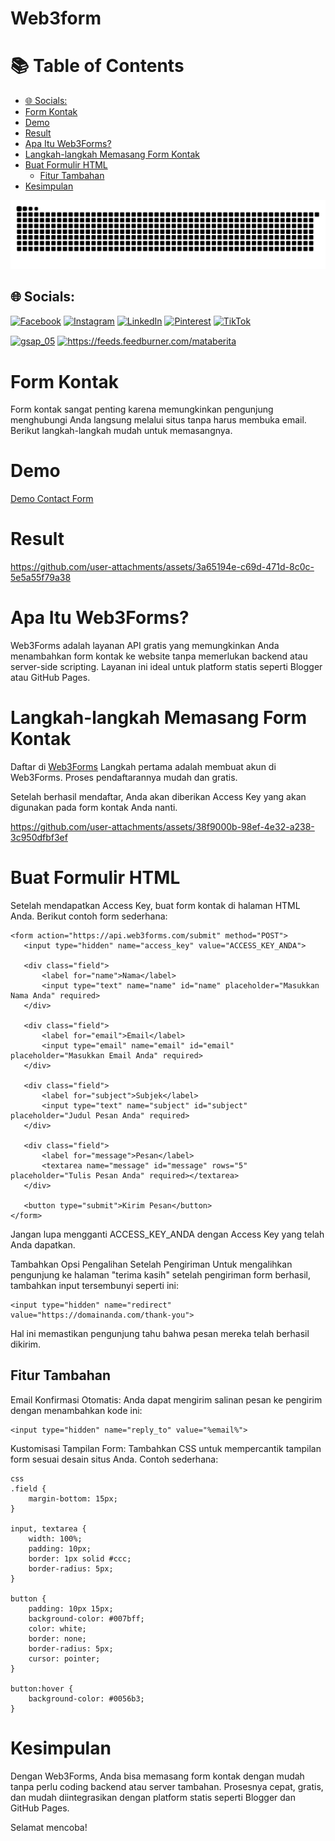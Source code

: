 # Web3form

📚 Table of Contents
=================
* [🌐 Socials:](#-socials)
* [Form Kontak](#form-kontak)
* [Demo](#demo)
* [Result](#result)
* [Apa Itu Web3Forms?](#apa-itu-web3forms)
* [Langkah-langkah Memasang Form Kontak](#langkah-langkah-memasang-form-kontak)
* [Buat Formulir HTML](#buat-formulir-html)
   * [Fitur Tambahan](#fitur-tambahan)
* [Kesimpulan](#kesimpulan)

![snake_gif](https://github.com/Galangxyz/Galangxyz/blob/output/github-snake-dark.svg)

## 🌐 Socials:
[![Facebook](https://img.shields.io/badge/Facebook-%231877F2.svg?logo=Facebook&logoColor=white)](https://facebook.com/https://www.facebook.com/fathir.bimo.7?mibextid=ZbWKwL) [![Instagram](https://img.shields.io/badge/Instagram-%23E4405F.svg?logo=Instagram&logoColor=white)](https://instagram.com/https://www.instagram.com/galngfp) [![LinkedIn](https://img.shields.io/badge/LinkedIn-%230077B5.svg?logo=linkedin&logoColor=white)](https://linkedin.com/in/https://www.linkedin.com/in/galang-febriansyah-pratama-17035b32b) [![Pinterest](https://img.shields.io/badge/Pinterest-%23E60023.svg?logo=Pinterest&logoColor=white)](https://pinterest.com/https://pin.it/18iUlLoIs) [![TikTok](https://img.shields.io/badge/TikTok-%23000000.svg?logo=TikTok&logoColor=white)](https://tiktok.com/@https://www.tiktok.com/@lusaha.s1h?_t=8rFkSFC18Ku&_r=1) 

</h3>
<p align="left">
<a href="https://twitter.com/gsap_05" target="blank"><img align="center" src="https://raw.githubusercontent.com/rahuldkjain/github-profile-readme-generator/master/src/images/icons/Social/twitter.svg" alt="gsap_05" height="30" width="40" /></a>
<a href="/https://feeds.feedburner.com/mataberita" target="blank"><img align="center" src="https://raw.githubusercontent.com/rahuldkjain/github-profile-readme-generator/master/src/images/icons/Social/rss.svg" alt="https://feeds.feedburner.com/mataberita" height="30" width="40" /></a>
</p>

# Form Kontak
Form kontak sangat penting karena memungkinkan pengunjung menghubungi Anda langsung melalui situs tanpa harus membuka email. Berikut langkah-langkah mudah untuk memasangnya.

# Demo
[Demo Contact Form](https://galangxyz.github.io/web3form/)

# Result
https://github.com/user-attachments/assets/3a65194e-c69d-471d-8c0c-5e5a55f79a38

# Apa Itu Web3Forms?
Web3Forms adalah layanan API gratis yang memungkinkan Anda menambahkan form kontak ke website tanpa memerlukan backend atau server-side scripting. Layanan ini ideal untuk platform statis seperti Blogger atau GitHub Pages.

# Langkah-langkah Memasang Form Kontak
Daftar di [Web3Forms](https://web3forms.com/#start)
Langkah pertama adalah membuat akun di Web3Forms. Proses pendaftarannya mudah dan gratis.

Setelah berhasil mendaftar, Anda akan diberikan Access Key yang akan digunakan pada form kontak Anda nanti.

https://github.com/user-attachments/assets/38f9000b-98ef-4e32-a238-3c950dfbf3ef

# Buat Formulir HTML
Setelah mendapatkan Access Key, buat form kontak di halaman HTML Anda. Berikut contoh form sederhana:
 ```
<form action="https://api.web3forms.com/submit" method="POST">
    <input type="hidden" name="access_key" value="ACCESS_KEY_ANDA">
   
    <div class="field">
        <label for="name">Nama</label>
        <input type="text" name="name" id="name" placeholder="Masukkan Nama Anda" required>
    </div>
    
    <div class="field">
        <label for="email">Email</label>
        <input type="email" name="email" id="email" placeholder="Masukkan Email Anda" required>
    </div>
    
    <div class="field">
        <label for="subject">Subjek</label>
        <input type="text" name="subject" id="subject" placeholder="Judul Pesan Anda" required>
    </div>
    
    <div class="field">
        <label for="message">Pesan</label>
        <textarea name="message" id="message" rows="5" placeholder="Tulis Pesan Anda" required></textarea>
    </div>
    
    <button type="submit">Kirim Pesan</button>
</form>
```
Jangan lupa mengganti ACCESS_KEY_ANDA dengan Access Key yang telah Anda dapatkan.

Tambahkan Opsi Pengalihan Setelah Pengiriman
Untuk mengalihkan pengunjung ke halaman "terima kasih" setelah pengiriman form berhasil, tambahkan input tersembunyi seperti ini:
```
<input type="hidden" name="redirect" value="https://domainanda.com/thank-you">
```
Hal ini memastikan pengunjung tahu bahwa pesan mereka telah berhasil dikirim.

## Fitur Tambahan
Email Konfirmasi Otomatis: Anda dapat mengirim salinan pesan ke pengirim dengan menambahkan kode ini:
```
<input type="hidden" name="reply_to" value="%email%">
```
Kustomisasi Tampilan Form: Tambahkan CSS untuk mempercantik tampilan form sesuai desain situs Anda. Contoh sederhana:
```
css
.field {
    margin-bottom: 15px;
}

input, textarea {
    width: 100%;
    padding: 10px;
    border: 1px solid #ccc;
    border-radius: 5px;
}

button {
    padding: 10px 15px;
    background-color: #007bff;
    color: white;
    border: none;
    border-radius: 5px;
    cursor: pointer;
}

button:hover {
    background-color: #0056b3;
}
```
# Kesimpulan
Dengan Web3Forms, Anda bisa memasang form kontak dengan mudah tanpa perlu coding backend atau server tambahan. Prosesnya cepat, gratis, dan mudah diintegrasikan dengan platform statis seperti Blogger dan GitHub Pages.

Selamat mencoba!
